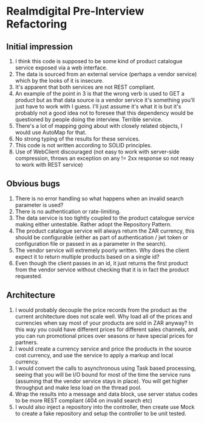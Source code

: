# Realmdigital Pre-Interview Refactoring #
## Initial impression
1. I think this code is supposed to be some kind of product catalogue service exposed via a web interface.
2. The data is sourced from an external service (perhaps a vendor service) which by the looks of it is insecure.
3. It's apparent that both services are not REST compliant. 
4. An example of the point in 3 is that the wrong verb is used to GET a product but as that data source is a vendor service it's something you'll just have to work with I guess. I'll just assume it's what it is but it's probably not a good idea not to foresee that this dependency would be questioned by people doing the interview. Terrible service.
5. There's a lot of mapping going about with closely related objects, I would use AutoMap for that.
6. No strong typing of the results for these services.
7. This code is not written according to SOLID principles.
8. Use of WebClient discouraged (not easy to work with server-side compression, throws an exception on any != 2xx response so not reasy to work with REST service)

## Obvious bugs
1. There is no error handling so what happens when an invalid search parameter is used?
2. There is no authentication or rate-limiting.
3. The data service is too tightly coupled to the product catalogue service making either untestable. Rather adopt the Repository Pattern.
4. The product catalogue service will always return the ZAR currency, this should be configurable (either as part of authentication / jwt token or configuration file or passed in as a parameter in the search).
5. The vendor service will extremely poorly written. Why does the client expect it to return multiple products based on a single id?
6. Even though the client passes in an id, it just returns the first product from the vendor service without checking that it is in fact the product requested.

## Architecture
1. I would probably decouple the price records from the product as the current architecture does not scale well. Why load all of the prices and currencies when say most of your products are sold in ZAR anyway? In this way you could have different prices for different sales channels, and you can run promotional prices over seasons or have special prices for partners.
2. I would create a currency service and price the products in the source cost currency, and use the service to apply a markup and local currency.
3. I would convert the calls to asynchronous using Task based processing, seeing that you will be I/O bound for most of the time the service runs (assuming that the vendor service stays in place). You will get higher throughput and make less load on the thread pool.
5. Wrap the results into a message and data block, use server status codes to be more REST compliant (404 on invalid search etc)
6. I would also inject a repository into the controller, then create use Mock to create a fake repository and setup the controller to be unit tested.
